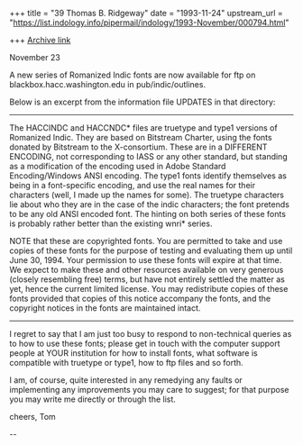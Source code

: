 +++
title = "39 Thomas B. Ridgeway"
date = "1993-11-24"
upstream_url = "https://list.indology.info/pipermail/indology/1993-November/000794.html"

+++
[Archive link](https://list.indology.info/pipermail/indology/1993-November/000794.html)


November 23

A new series of Romanized Indic fonts are now available for ftp on
blackbox.hacc.washington.edu in pub/indic/outlines.

Below is an excerpt from the information file UPDATES in that directory:
***********************************

The HACCINDC and HACCNDC* files are truetype and type1 versions of
Romanized Indic.  They are based on Bitstream Charter, using the fonts
donated by Bitstream to the X-consortium.  These are in a DIFFERENT
ENCODING, not corresponding to IASS or any other standard, but standing as
a modification of the encoding used in Adobe Standard Encoding/Windows ANSI
encoding.  The type1 fonts identify themselves as being in a font-specific
encoding, and use the real names for their characters (well, I made up the
names for some).  The truetype characters lie about who they are in the case
of the indic characters; the font pretends to be any old ANSI encoded font.
The hinting on both series of these fonts is probably rather better than
the existing wnri* series.

NOTE that these are copyrighted fonts.  You are permitted to take and use copies
of these fonts for the purpose of testing and evaluating them up until June 30, 1994.
Your permission to use these fonts will expire at that time.  We expect to make these
and other resources available on very generous (closely resembling free) terms,
but have not entirely settled the matter as yet, hence the current limited license.
You may redistribute copies of these fonts provided that copies of this notice
accompany the fonts, and the copyright notices in the fonts are maintained intact.
************************************************************

I regret to say that I am just too busy to respond to non-technical queries as
to how to use these fonts; please get in touch with the computer support people
at YOUR institution for how to install fonts, what software is compatible with
truetype or type1, how to ftp files and so forth.

I am, of course, quite interested in any remedying any faults or implementing any
improvements you may care to suggest; for that purpose you may write me directly
or through the list.

cheers,
Tom

-- 





